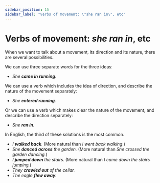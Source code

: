 ```yaml
---
sidebar_position: 15
sidebar_label: "Verbs of movement: \"she ran in\", etc"
---
```


# Verbs of movement: *she ran in*, etc

When we want to talk about a movement, its direction and its nature, there are several possibilities.

We can use three separate words for the three ideas:

- *She **came in running**.*

We can use a verb which includes the idea of direction, and describe the nature of the movement separately:

- *She **entered running**.*

Or we can use a verb which makes clear the nature of the movement, and describe the direction separately:

- *She **ran in**.*

In English, the third of these solutions is the most common.

- *I **walked back**.* (More natural than *I went back walking*.)
- *She **danced across** the garden.* (More natural than *She crossed the garden dancing.*)
- *I **jumped down** the stairs.* (More natural than *I came down the stairs jumping.*)
- *They **crawled out** of the cellar.*
- *The eagle **flew away**.*
